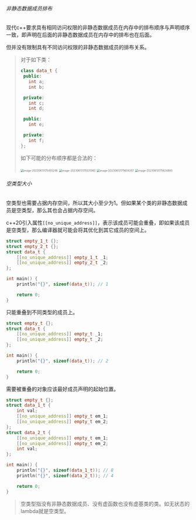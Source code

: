 ###### 非静态数据成员排布

现代c++要求具有相同访问权限的非静态数据成员在内存中的排布顺序与声明顺序一致，即声明在后面的非静态数据成员在内存中的排布也在后面。

但并没有限制具有不同访问权限的非静态数据成员的排布关系。

>   对于如下类：
>
>   ```cpp
>   class data_t {
>    public:
>      int a;
>      int b;
>   
>    private:
>      int c;
>      int d;
>   
>    public:
>      int e;
>   
>    private:
>      int f;
>   };
>   ```
>
>   如下可能的分布顺序都是合法的：
>
>   <div>
>       <img src="./../../999.Asset/image-20230613175455246.png" alt="image-20230613175455246" style="zoom:50%;" />
>       <img src="./../../999.Asset/image-20230613175531360.png" alt="image-20230613175531360" style="zoom:50%;" />
>       <img src="./../../999.Asset/image-20230613175604357.png" alt="image-20230613175604357" style="zoom:50%;" />
>       <img src="./../../999.Asset/image-20230613175624880.png" alt="image-20230613175624880" style="zoom:50%;" />
>   </div>

###### 空类型大小

空类型也需要占据内存空间，所以其大小至少为1。但如果某个类的非静态数据成员是空类型，那么其也会占据内存空间。

c++20引入属性`[[no_unique_address]]`，表示该成员可能会重叠，即如果该成员是空类型，那么编译器就可能会将其优化到其它成员的空间上。

```cpp
struct empty_1_t {};
struct empty_2_t {};
struct data_t {
    [[no_unique_address]] empty_1_t _1;
    [[no_unique_address]] empty_2_t _2;
};

int main() {
    println("{}", sizeof(data_t)); // 1

    return 0;
}
```
只能重叠到不同类型的成员上。

```cpp
struct empty_t {};
struct data_t {
    [[no_unique_address]] empty_t _1;
    [[no_unique_address]] empty_t _2;
};

int main() {
    println("{}", sizeof(data_t)); // 2

    return 0;
}
```
需要被重叠的对象应该最好成员声明的起始位置。

```cpp
struct empty_t {};
struct data_1_t {
    int val;
    [[no_unique_address]] empty_t em_1;
    [[no_unique_address]] empty_t em_2;
};
struct data_2_t {
    [[no_unique_address]] empty_t em_1;
    [[no_unique_address]] empty_t em_2;
    int val;
};

int main() {
    println("{}", sizeof(data_1_t)); // 8
    println("{}", sizeof(data_2_t)); // 4

    return 0;
}
```

>   空类型指没有非静态数据成员、没有虚函数也没有虚基类的类。如无状态的lambda就是空类型。


